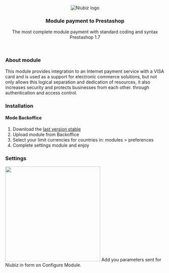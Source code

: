 <p align="center">
    <img src="https://raw.githubusercontent.com/vhc-prestashop-peru/niubiz/master/.docs/niubiz.jpg" alt="Niubiz logo" />
</p>
<h3 align="center">Module payment to Prestashop</h3>
<p align="center">The most complete module payment with standard coding and syntax Prestashop 1.7</p>
<br />

### About module
This module provides integration to an Internet payment service with a VISA card and is used as a support for electronic commerce solutions, but not only allows this logical separation and dedication of resources, it also increases security and protects businesses from each other. through authentication and access control.
<br>

### Installation
#### Mode Backoffice
1. Download the [last version stable](https://desarrolladores.niubiz.com.pe)
1. Upload module from Backoffice
2. Select your limit currencies for countries in: modules > preferences
3. Complete settings module and enjoy

### Settings
<img width="300" src="https://raw.githubusercontent.com/vhc-prestashop-peru/niubiz/master/.docs/form.png">
Add you parameters sent for Niubiz in form on Configure Module.
